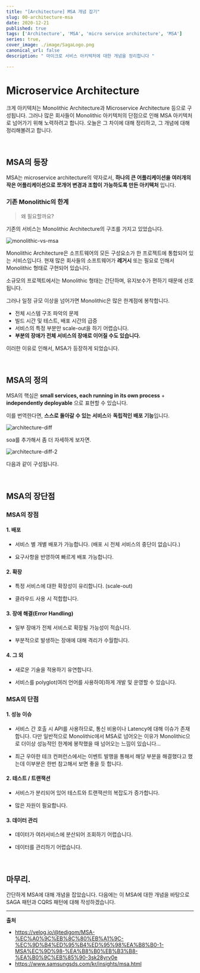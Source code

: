 ```yaml
---
title: "[Architecture] MSA 개념 잡기"
slug: 00-architecture-msa
date: 2020-12-21
published: true
tags: ['Architecture', 'MSA', 'micro service architecture', 'MSA']
series: true,
cover_image: ./image/SagaLogo.png
canonical_url: false
description: " 마이크로 서비스 아키텍처에 대한 개념을 정리합니다 "

---
```


# Microservice Architecture

크게 아키텍처는 Monolithic Architecture과 Microservice Architecture 등으로 구성됩니다. 그러나 많은 회사들이 Monolithic 아키텍처의 단점으로 인해 MSA 아키텍처로 넘어가기 위해 노력하려고 합니다. 오늘은 그 차이에 대해 정리하고, 그 개념에 대해 정리해볼려고 합니다.

<br/>

## MSA의 등장

MSA는 microservice architecture의 약자로서, **하나의 큰 어플리케이션을 여러개의 작은 어플리케이션으로 쪼개어 변경과 조합이 가능하도록 만든 아키텍처** 입니다.

### 기존 Monolithic의 한계

> 왜 필요할까요?

기존의 서비스는 Monolithic Architecture의 구조를 가지고 있었습니다. 

![monolithic-vs-msa](https://user-images.githubusercontent.com/42582516/102787038-cebc0d80-43e3-11eb-9a67-829adb6ebe51.png)

Monolithic Architecture은 소프트웨어의 모든 구성요소가 한 프로젝트에 통합되어 있는 서비스입니다. 현재 많은 회사들의 소프트웨어가 **레거시** 또는 필요로 인해서 Monolithic 형태로 구현되어 있습니다.

소규모의 프로젝트에서는 Monolithic 형태는 간단하며, 유지보수가 편하기 때문에 선호됩니다.

그러나 일정 규모 이상을 넘어가면 Monolithic은 많은 한계점에 봉착합니다.

- 전체 시스템 구조 파악의 문제
- 빌드 시간 및 테스트, 배포 시간의 급증
- 서비스의 특정 부분만 scale-out을 하기 어렵습니다.
- **부분의 장애가 전체 서비스의 장애로 이어질 수도 있습니다.**

이러한 이유로 인해서, MSA가 등장하게 되었습니다.

<br/>

## MSA의 정의

MSA의 핵심은 **small services, each running in its own process** + **independently deployable** 으로 표현할 수 있습니다.

이를 번역한다면, **스스로 돌아갈 수 있는 서비스**와 **독립적인 배포 기능**입니다.

![architecture-diff](https://user-images.githubusercontent.com/42582516/102787740-e8118980-43e4-11eb-8760-c52424630810.png)

soa를 추가해서 좀 더 자세하게 보자면.

![architecture-diff-2](https://user-images.githubusercontent.com/42582516/102787984-4474a900-43e5-11eb-8a27-4e60f3aecfca.png)

다음과 같이 구성됩니다.

<br/>

## MSA의 장단점

### MSA의 장점

#### 1. 배포

- 서비스 별 개별 배포가 가능합니다. (배포 시 전체 서비스의 중단이 없습니다.)

- 요구사항을 반영하여 빠르게 배포 가능합니다.

#### 2. 확장

- 특정 서비스에 대한 확장성이 유리합니다. (scale-out)

- 클라우드 사용 시 적합합니다.

#### 3. 장애 해결(Error Handling)

- 일부 장애가 전체 서비스로 확장될 가능성이 적습니다.

- 부분적으로 발생하는 장애에 대해 격리가 수월합니다.

#### 4. 그 외

- 새로운 기술을 적용하기 유연합니다.

- 서비스를 polyglot(여러 언어를 사용하여)하게 개발 및 운영할 수 있습니다.

### MSA의 단점

#### 1. 성능 이슈

- 서비스 간 호출 시 API를 사용하므로, 통신 비용이나 Latency에 대해 이슈가 존재합니다. 다만 일반적으로 Monolithic에서 MSA로 넘어오는 이유가 Monolithic으로 더이상 성능적인 한계에 봉착했을 때 넘어오는 느낌이 있습니다...

- 최근 우아한 테크 컨퍼런스에서는 이벤트 발행을 통해서 해당 부분을 해결했다고 했는데 이부분은 한번 참고해서 보면 좋을 듯 합니다.

#### 2. 테스트 / 트랜잭션

- 서비스가 분리되어 있어 테스트와 트랜잭션의 복잡도가 증가합니다.

- 많은 자원이 필요합니다.

#### 3. 데이터 관리

- 데이터가 여러서비스에 분산되어 조회하기 어렵습니다.

- 데이터를 관리하기 어렵습니다.

<br/>

## 마무리.

간단하게 MSA에 대해 개념을 잡았습니다. 다음에는 이 MSA에 대한 개념을 바탕으로 SAGA 패턴과 CQRS 패턴에 대해 작성하겠습니다.

---

**출처**
- https://velog.io/@tedigom/MSA-%EC%A0%9C%EB%8C%80%EB%A1%9C-%EC%9D%B4%ED%95%B4%ED%95%98%EA%B8%B0-1-MSA%EC%9D%98-%EA%B8%B0%EB%B3%B8-%EA%B0%9C%EB%85%90-3sk28yrv0e
- https://www.samsungsds.com/kr/insights/msa.html

